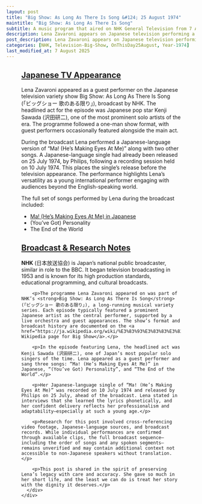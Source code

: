 ```yaml
---
layout: post
title: "Big Show: As Long As There Is Song &#124; 25 August 1974"
maintitle: "Big Show: As Long As There Is Song"
subtitle: A music program that aired on NHK General Television from 7 April 1974 to 20 March 1979
description: Lena Zavaroni appears on Japanese television performing a selection of songs, including a Japanese-language version of her debut hit.
post_description: Lena Zavaroni appears on Japanese television performing a selection of songs, including a Japanese-language version of her debut hit.
categories: [NHK, Television-Big-Show, OnThisDay25August, Year-1974]
last_modified_at: 7 August 2025
---
```


<figure class="fig3">
<div class="CardLayout">
<div class="CardItem"><h2 id="infobox1" class="infobox"><a href="#infobox1">Japanese TV Appearance</a></h2>
<div class="CardItem split">
<p>Lena Zavaroni appeared as a guest performer on the Japanese television variety show Big Show: As Long As There Is Song (「ビッグショー 歌のある限り」), broadcast by NHK. The headlined act for the episode was Japanese pop star Kenji Sawada (沢田研二), one of the most prominent solo artists of the era. The programme followed a one-man show format, with guest performers occasionally featured alongside the main act.</p>
<p>During the broadcast Lena performed a Japanese-language version of “Ma! (He’s Making Eyes At Me)” along with two other songs. A Japanese-language single had already been released on 25 July 1974, by Philips, following a recording session held on 10 July 1974. This places the single’s release before the television appearance. The performance highlights Lena’s versatility as a young international performer engaging with audiences beyond the English-speaking world.</p>
<p>The full set of songs performed by Lena during the broadcast included:</p>
<ul>
<li><a href="/discography/singles/1974-07-25-ma-hes-making-eyes-at-me-japanese">Ma! (He’s Making Eyes At Me) in Japanese</a></li>
<li>(You’ve Got) Personality</li>
<li>The End of the World</li>
</ul>
</div></div></div>
</figure>

<figure class="fig3">
  <div class="CardLayout">
    <div class="CardItem">
      <h2 id="infobox2" class="infobox"><a href="#infobox2">Broadcast & Research Notes</a></h2>
      <div class="CardItem split">
        <p><strong>NHK</strong> (日本放送協会) is Japan’s national public broadcaster, similar in role to the BBC. It began television broadcasting in 1953 and is known for its high production standards, educational programming, and cultural broadcasts.</p>

        <p>The programme Lena Zavaroni appeared on was part of NHK’s <strong>Big Show: As Long As There Is Song</strong> (「ビッグショー 歌のある限り」), a long-running musical variety series. Each episode typically featured a prominent Japanese artist as the central performer, supported by a live orchestra and guest appearances. The show’s format and broadcast history are documented on the <a href="https://ja.wikipedia.org/wiki/%E3%83%93%E3%83%83%E3%82%B0%E3%82%B7%E3%83%A7%E3%83%BC_%28%E3%83%86%E3%83%AC%E3%83%93%E7%95%AA%E7%B5%84%29">Japanese Wikipedia page for Big Show</a>.</p>

        <p>In the episode featuring Lena, the headlined act was Kenji Sawada (沢田研二), one of Japan’s most popular solo singers of the time. Lena appeared as a guest performer and sang three songs: “Ma! (He’s Making Eyes At Me)” in Japanese, “(You’ve Got) Personality”, and “The End of the World”.</p>

        <p>Her Japanese-language single of “Ma! (He’s Making Eyes At Me)” was recorded on 10 July 1974 and released by Philips on 25 July, ahead of the broadcast. Lena stated in interviews that she learned the lyrics phonetically, and her confident delivery reflects her professionalism and adaptability—especially at such a young age.</p>

        <p>Research for this post involved cross-referencing video footage, Japanese-language sources, and broadcast records. While individual performances are confirmed through available clips, the full broadcast sequence—including the order of songs and any spoken segments—remains unverified and may contain additional context not accessible to non-Japanese speakers without translation.</p>

        <p>This post is shared in the spirit of preserving Lena’s legacy with care and accuracy. She gave so much in her short life, and the least we can do is treat her story with the dignity it deserves.</p>
      </div>
    </div>
  </div>
</figure>
